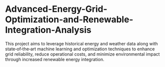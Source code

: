 # Advanced-Energy-Grid-Optimization-and-Renewable-Integration-Analysis
This project aims to leverage historical energy and weather data along with state‐of‐the‐art  machine learning and optimization techniques to enhance grid reliability, reduce operational  costs, and minimize environmental impact through increased renewable energy integration.
